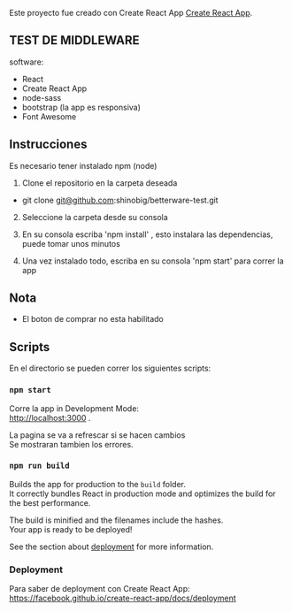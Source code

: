 Este proyecto fue creado con Create React App [Create React App](https://github.com/facebook/create-react-app).

## TEST DE MIDDLEWARE

software:
- React
- Create React App
- node-sass
- bootstrap (la app es responsiva)
- Font Awesome

## Instrucciones

Es necesario tener instalado npm (node)

1. Clone el repositorio en la carpeta deseada 
- git clone git@github.com:shinobig/betterware-test.git

2. Seleccione la carpeta desde su consola

3. En su consola escriba 'npm install' , esto instalara las dependencias, puede tomar unos minutos

4. Una vez instalado todo, escriba en su consola 'npm start' para correr la app


## Nota
- El boton de comprar no esta habilitado


## Scripts

En el directorio se pueden correr los siguientes scripts:

### `npm start`

Corre la app in Development Mode: <br />
 [http://localhost:3000](http://localhost:3000) .

La pagina se va a refrescar si se hacen cambios<br />
Se mostraran tambien los errores.



### `npm run build`

Builds the app for production to the `build` folder.<br />
It correctly bundles React in production mode and optimizes the build for the best performance.

The build is minified and the filenames include the hashes.<br />
Your app is ready to be deployed!

See the section about [deployment](https://facebook.github.io/create-react-app/docs/deployment) for more information.



### Deployment

Para saber de deployment con Create React App: https://facebook.github.io/create-react-app/docs/deployment

